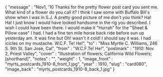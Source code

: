 {
  "message" : "Nov1, '10 Thanks for the pretty flower post card you sent me. What kind of a flower do you call it? I think I saw some with Buffalo Bill's show when I was in S.J. A pretty good picture of me don't you think? Ha! Ha! I just know I would have looked handsome in the rig you described. I wish I could have been there. I would make it \"Hurrah\" for the \"Sheet & Pillow case\" I had. I had a fine ten mile horse back ride before sun up yesterday am. It was fine but Oh! wasn't it cold! I should say it was. I had icicles on my mustache. W.C.F. Te! He!",
  "to" : "Miss Myrtle C. Williams, 246 S. 9th St. San Jose, Cal",
  "from" : "W.C.F.Te! He!",
  "postmark" : "1910: Nov 2, Priest Valley",
  "cover" : "Illustration of flowers; California Wild Flowers; [shorthand]",
  "notes" : "",
  "weight" : 1,
  "image_front" : "myrts_postcards_1910-8_front_1.jpg",
  "year" : 1910,
  "slug" : "card060",
  "image_back" : "myrts_postcards_1910-8_back_1.jpg"
}

